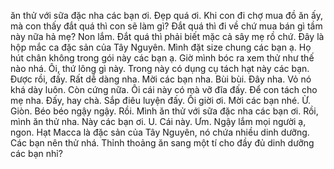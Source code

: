 ăn thử với sữa đặc nha các bạn ơi. Đẹp quá ơi. Khi con đi chợ mua đồ ăn ấy, mà con thấy đắt quá thì con sẽ làm gì? Đắt quá thì đi về chứ mua bán gì tầm này nữa hả mẹ? Non lắm. Đắt quá thì phải biết mặc cả sây mẹ rồ chứ. Đây là hộp mắc ca đặc sản của Tây Nguyên. Mình đặt size chung các bạn ạ. Họ hút chân không trong gói này các bạn ạ. Giờ mình bóc ra xem thử như thế nào nhá. Ôi, thứ lông gì này. Trong này có dụng cụ tách hạt này các bạn. Được rồi, đấy. Rất dễ dàng nha. Mời các bạn nha. Bùi bùi. Đây nha. Vỏ nó khá dày luôn. Còn cứng nữa. Ôi cái này có mà vỡ đĩa đấy. Để con tách cho mẹ nha. Đấy, hay chà. Sắp điêu luyện đấy. Ối giời ơi. Mời các bạn nhé. Ừ. Giòn. Béo béo ngậy ngậy. Rồi. Mình ăn thử với sữa đặc nha các bạn ơi. Rồi, mình ăn thử nha. Này các bạn ơi. U. Cái này. Ưm. Ngậy lắm mọi người ạ, ngon. Hạt Macca là đặc sản của Tây Nguyên, nó chứa nhiều dinh dưỡng. Các bạn nên thử nhá. Thỉnh thoảng ăn sang một tí cho đầy đủ dinh dưỡng các bạn nhỉ?